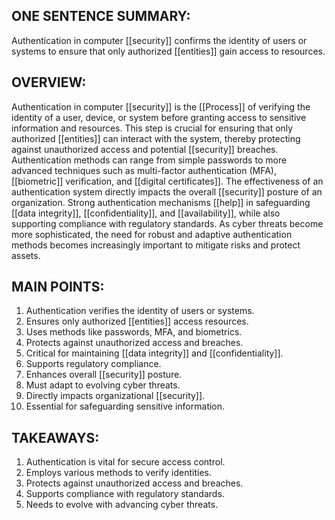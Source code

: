 ## ONE SENTENCE SUMMARY:
Authentication in computer [[security]] confirms the identity of users or systems to ensure that only authorized [[entities]] gain access to resources.

## OVERVIEW:
Authentication in computer [[security]] is the [[Process]] of verifying the identity of a user, device, or system before granting access to sensitive information and resources. This step is crucial for ensuring that only authorized [[entities]] can interact with the system, thereby protecting against unauthorized access and potential [[security]] breaches. Authentication methods can range from simple passwords to more advanced techniques such as multi-factor authentication (MFA), [[biometric]] verification, and [[digital certificates]]. The effectiveness of an authentication system directly impacts the overall [[security]] posture of an organization. Strong authentication mechanisms [[help]] in safeguarding [[data integrity]], [[confidentiality]], and [[availability]], while also supporting compliance with regulatory standards. As cyber threats become more sophisticated, the need for robust and adaptive authentication methods becomes increasingly important to mitigate risks and protect assets.

## MAIN POINTS:
1. Authentication verifies the identity of users or systems.
2. Ensures only authorized [[entities]] access resources.
3. Uses methods like passwords, MFA, and biometrics.
4. Protects against unauthorized access and breaches.
5. Critical for maintaining [[data integrity]] and [[confidentiality]].
6. Supports regulatory compliance.
7. Enhances overall [[security]] posture.
8. Must adapt to evolving cyber threats.
9. Directly impacts organizational [[security]].
10. Essential for safeguarding sensitive information.

## TAKEAWAYS:
1. Authentication is vital for secure access control.
2. Employs various methods to verify identities.
3. Protects against unauthorized access and breaches.
4. Supports compliance with regulatory standards.
5. Needs to evolve with advancing cyber threats.